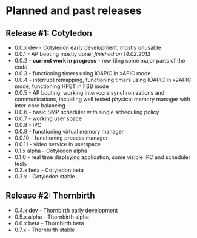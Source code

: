 # Planned and past releases

## Release #1: Cotyledon

 * 0.0.x dev - Cotyledon early development, mostly unusable
  * 0.0.1 - AP booting mostly done; *finished on 14.02.2013*
  * 0.0.2 - **current work in progress** - rewriting some major parts of the code
  * 0.0.3 - functioning timers using IOAPIC in xAPIC mode
  * 0.0.4 - interrupt remapping, functioning timers using IOAPIC in x2APIC mode, functioning HPET in FSB mode
  * 0.0.5 - AP booting, working inter-core synchronizations and communications, including well tested physical memory
manager with inter-core balancing
  * 0.0.6 - basic SMP scheduler with single scheduling policy
  * 0.0.7 - working user space
  * 0.0.8 - IPC
  * 0.0.9 - functioning virtual memory manager
  * 0.0.10 - functioning process manager
  * 0.0.11 - video service in userspace
 * 0.1.x alpha - Cotyledon alpha
  * 0.1.0 - real time displaying application, some visible IPC and scheduler tests
 * 0.2.x beta - Cotyledon beta
 * 0.3.x - Cotyledon stable

## Release #2: Thornbirth

 * 0.4.x dev - Thornbirth early development
 * 0.5.x alpha - Thornbirth alpha
 * 0.6.x beta - Thornbirth beta
 * 0.7.x - Thornbirth stable
